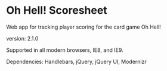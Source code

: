 Oh Hell! Scoresheet
===================

Web app for tracking player scoring for the card game Oh Hell!

version: 2.1.0

Supported in all modern browsers, IE8, and IE9.

Dependencies: Handlebars, jQuery, jQuery UI, Modernizr